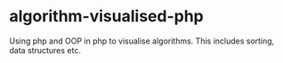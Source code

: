 # algorithm-visualised-php
Using php and OOP in php to visualise algorithms. This includes sorting, data structures etc.
